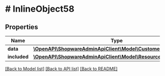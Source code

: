 # # InlineObject58

## Properties

Name | Type | Description | Notes
------------ | ------------- | ------------- | -------------
**data** | [**\OpenAPI\ShopwareAdminApiClient\Model\CustomerWishlistProduct**](CustomerWishlistProduct.md) |  | [optional]
**included** | [**\OpenAPI\ShopwareAdminApiClient\Model\Resource[]**](Resource.md) |  | [optional]

[[Back to Model list]](../../README.md#models) [[Back to API list]](../../README.md#endpoints) [[Back to README]](../../README.md)
